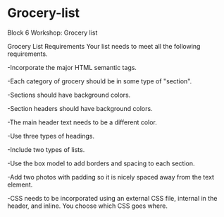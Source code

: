 # Grocery-list

Block 6 Workshop: Grocery list

Grocery List Requirements
Your list needs to meet all the following requirements.

-Incorporate the major HTML semantic tags.

-Each category of grocery should be in some type of "section".

-Sections should have background colors.

-Section headers should have background colors.

-The main header text needs to be a different color.

-Use three types of headings.

-Include two types of lists.

-Use the box model to add borders and spacing to each section.

-Add two photos with padding so it is nicely spaced away from the text element.

-CSS needs to be incorporated using an external CSS file, internal in the header, and inline. You choose which CSS goes where.
